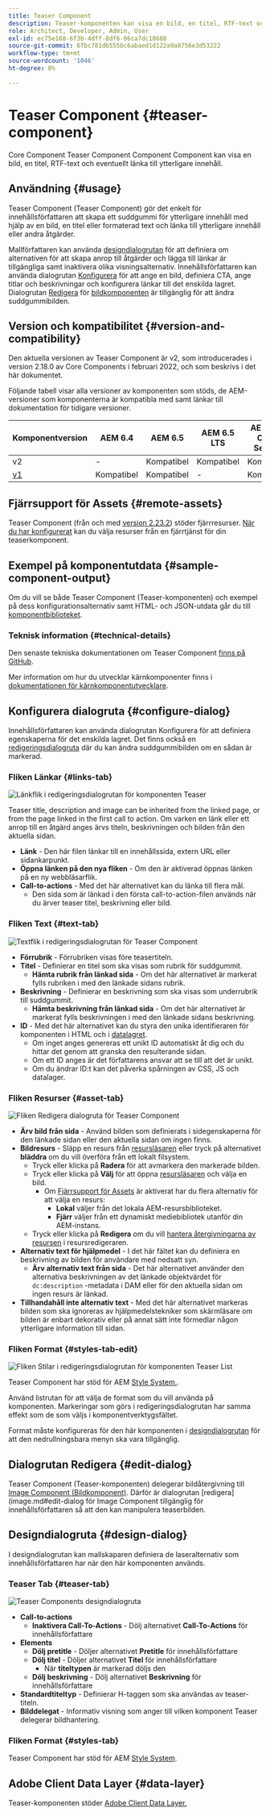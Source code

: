 ```yaml
---
title: Teaser Component
description: Teaser-komponenten kan visa en bild, en titel, RTF-text och eventuellt länka till ytterligare innehåll.
role: Architect, Developer, Admin, User
exl-id: ec75e168-6f3b-4dff-8df6-06ca7dc18688
source-git-commit: 6fbc781db555bc6abaed1d122a9a8756e3d53222
workflow-type: tm+mt
source-wordcount: '1046'
ht-degree: 0%

---
```


# Teaser Component {#teaser-component}

Core Component Teaser Component Component Component kan visa en bild, en titel, RTF-text och eventuellt länka till ytterligare innehåll.

## Användning {#usage}

Teaser Component (Teaser Component) gör det enkelt för innehållsförfattaren att skapa ett suddgummi för ytterligare innehåll med hjälp av en bild, en titel eller formaterad text och länka till ytterligare innehåll eller andra åtgärder.

Mallförfattaren kan använda [designdialogrutan](#design-dialog) för att definiera om alternativen för att skapa anrop till åtgärder och lägga till länkar är tillgängliga samt inaktivera olika visningsalternativ. Innehållsförfattaren kan använda dialogrutan [Konfigurera](#configure-dialog) för att ange en bild, definiera CTA, ange titlar och beskrivningar och konfigurera länkar till det enskilda lagret. Dialogrutan [Redigera](image.md#edit-dialog) för [bildkomponenten](image.md) är tillgänglig för att ändra suddgummibilden.

## Version och kompatibilitet {#version-and-compatibility}

Den aktuella versionen av Teaser Component är v2, som introducerades i version 2.18.0 av Core Components i februari 2022, och som beskrivs i det här dokumentet.

Följande tabell visar alla versioner av komponenten som stöds, de AEM-versioner som komponenterna är kompatibla med samt länkar till dokumentation för tidigare versioner.

| Komponentversion | AEM 6.4 | AEM 6.5 | AEM 6.5 LTS | AEM as a Cloud Service |
|---|---|---|---|---|
| v2 | - | Kompatibel | Kompatibel | Kompatibel |
| [v1](v1/teaser.md) | Kompatibel | Kompatibel | - | Kompatibel |

## Fjärrsupport för Assets {#remote-assets}

Teaser Component (från och med [version 2.23.2](/help/versions.md)) stöder fjärrresurser. [När du har konfigurerat](/help/developing/remote-assets.md) kan du välja resurser från en fjärrtjänst för din teaserkomponent.

## Exempel på komponentutdata {#sample-component-output}

Om du vill se både Teaser Component (Teaser-komponenten) och exempel på dess konfigurationsalternativ samt HTML- och JSON-utdata går du till [komponentbiblioteket](https://adobe.com/go/aem_cmp_library_teaser).

### Teknisk information {#technical-details}

Den senaste tekniska dokumentationen om Teaser Component [finns på GitHub](https://adobe.com/go/aem_cmp_tech_teaser_v1).

Mer information om hur du utvecklar kärnkomponenter finns i [dokumentationen för kärnkomponentutvecklare](/help/developing/overview.md).

## Konfigurera dialogruta {#configure-dialog}

Innehållsförfattaren kan använda dialogrutan Konfigurera för att definiera egenskaperna för det enskilda lagret. Det finns också en [redigeringsdialogruta](#edit-dialog) där du kan ändra suddgummibilden om en sådan är markerad.

### Fliken Länkar {#links-tab}

![Länkflik i redigeringsdialogrutan för komponenten Teaser](/help/assets/teaser-edit-links.png)

Teaser title, description and image can be inherited from the linked page, or from the page linked in the first call to action. Om varken en länk eller ett anrop till en åtgärd anges ärvs titeln, beskrivningen och bilden från den aktuella sidan.

* **Länk** - Den här filen länkar till en innehållssida, extern URL eller sidankarpunkt.
* **Öppna länken på den nya fliken** - Om den är aktiverad öppnas länken på en ny webbläsarflik.
* **Call-to-actions** - Med det här alternativet kan du länka till flera mål.
   * Den sida som är länkad i den första call-to-action-filen används när du ärver teaser titel, beskrivning eller bild.

### Fliken Text {#text-tab}

![Textflik i redigeringsdialogrutan för Teaser Component](/help/assets/teaser-edit-text.png)

* **Förrubrik** - Förrubriken visas före teasertiteln.
* **Titel** - Definierar en titel som ska visas som rubrik för suddgummit.
   * **Hämta rubrik från länkad sida** - Om det här alternativet är markerat fylls rubriken i med den länkade sidans rubrik.
* **Beskrivning** - Definierar en beskrivning som ska visas som underrubrik till suddgummit.
   * **Hämta beskrivning från länkad sida** - Om det här alternativet är markerat fylls beskrivningen i med den länkade sidans beskrivning.
* **ID** - Med det här alternativet kan du styra den unika identifieraren för komponenten i HTML och i [datalagret](/help/developing/data-layer/overview.md).
   * Om inget anges genereras ett unikt ID automatiskt åt dig och du hittar det genom att granska den resulterande sidan.
   * Om ett ID anges är det författarens ansvar att se till att det är unikt.
   * Om du ändrar ID:t kan det påverka spårningen av CSS, JS och datalager.

### Fliken Resurser {#asset-tab}

![Fliken Redigera dialogruta för Teaser Component](/help/assets/teaser-edit-image.png)

* **Ärv bild från sida** - Använd bilden som definierats i sidegenskaperna för den länkade sidan eller den aktuella sidan om ingen finns.
* **Bildresurs** - Släpp en resurs från [resursläsaren](https://experienceleague.adobe.com/docs/experience-manager-cloud-service/sites/authoring/fundamentals/environment-tools.html) eller tryck på alternativet **bläddra** om du vill överföra från ett lokalt filsystem.
   * Tryck eller klicka på **Radera** för att avmarkera den markerade bilden.
   * Tryck eller klicka på **Välj** för att öppna [resursläsaren](https://experienceleague.adobe.com/docs/experience-manager-cloud-service/sites/authoring/fundamentals/environment-tools.html) och välja en bild.
      * Om [Fjärrsupport för Assets](#remote-assets) är aktiverat har du flera alternativ för att välja en resurs:
         * **Lokal** väljer från det lokala AEM-resursbiblioteket.
         * **Fjärr** väljer från ett dynamiskt mediebibliotek utanför din AEM-instans.
   * Tryck eller klicka på **Redigera** om du vill [hantera återgivningarna av resursen](https://experienceleague.adobe.com/docs/experience-manager-cloud-service/assets/manage/manage-digital-assets.html) i resursredigeraren.
* **Alternativ text för hjälpmedel** - I det här fältet kan du definiera en beskrivning av bilden för användare med nedsatt syn.
   * **Ärv alternativ text från sida** - Det här alternativet använder den alternativa beskrivningen av det länkade objektvärdet för `dc:description` -metadata i DAM eller för den aktuella sidan om ingen resurs är länkad.
* **Tillhandahåll inte alternativ text** - Med det här alternativet markeras bilden som ska ignoreras av hjälpmedelstekniker som skärmläsare om bilden är enbart dekorativ eller på annat sätt inte förmedlar någon ytterligare information till sidan.

### Fliken Format {#styles-tab-edit}

![Fliken Stilar i redigeringsdialogrutan för komponenten Teaser List ](/help/assets/teaser-edit-styles.png)

Teaser Component har stöd för AEM [Style System.](/help/get-started/authoring.md#component-styling).

Använd listrutan för att välja de format som du vill använda på komponenten. Markeringar som görs i redigeringsdialogrutan har samma effekt som de som väljs i komponentverktygsfältet.

Format måste konfigureras för den här komponenten i [designdialogrutan](#design-dialog) för att den nedrullningsbara menyn ska vara tillgänglig.

## Dialogrutan Redigera {#edit-dialog}

Teaser Component (Teaser-komponenten) delegerar bildåtergivning till [Image Component (Bildkomponent)](image.md). Därför är dialogrutan [redigera]&#x200B;(image.md#edit-dialog för Image Component tillgänglig för innehållsförfattaren så att den kan manipulera teaserbilden.

## Designdialogruta {#design-dialog}

I designdialogrutan kan mallskaparen definiera de laseralternativ som innehållsförfattaren har när den här komponenten används.

### Teaser Tab {#teaser-tab}

![Teaser Components designdialogruta](/help/assets/teaser-design.png)

* **Call-to-actions**
   * **Inaktivera Call-To-Actions** - Dölj alternativet **Call-To-Actions** för innehållsförfattare
* **Elements**
   * **Dölj pretitle** - Döljer alternativet **Pretitle** för innehållsförfattare
   * **Dölj titel** - Döljer alternativet **Titel** för innehållsförfattare
      * När **titeltypen** är markerad döljs den
   * **Dölj beskrivning** - Dölj alternativet **Beskrivning** för innehållsförfattare
* **Standardtiteltyp** - Definierar H-taggen som ska användas av teaser-titeln.
* **Bilddelegat** - Informativ visning som anger till vilken komponent Teaser delegerar bildhantering.

### Fliken Format {#styles-tab}

Teaser Component har stöd för AEM [Style System](/help/get-started/authoring.md#component-styling).

## Adobe Client Data Layer {#data-layer}

Teaser-komponenten stöder [Adobe Client Data Layer.](/help/developing/data-layer/overview.md)
